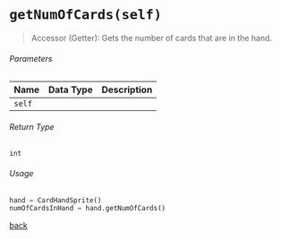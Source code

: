 <!-- Method Name -->

# <code>getNumOfCards(self)</code>

<!-- Method Description -->
> Accessor (Getter): Gets the number of cards that are in the hand.

<!-- Parameters -->
###### Parameters
| Name     | Data Type | Description                                     |
| -------- | --------- | ----------------------------------------------- |
| `self`   |           |                                                 |

<!-- Return Type -->
###### Return Type
`int`

<!-- Method Example -->
###### Usage
```python
hand = CardHandSprite()
numOfCardsInHand = hand.getNumOfCards()
```
<!-- Back to className.md -->
<!-- The path in this link will be the one that is used for the component -->
[back](../CardHandSprite.md)